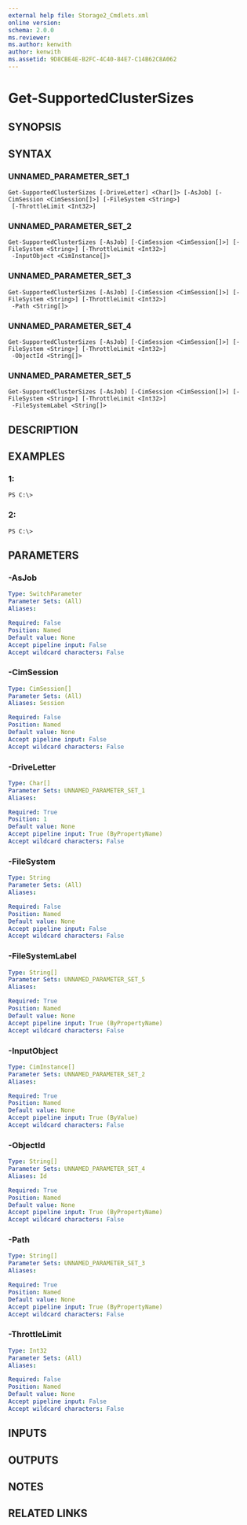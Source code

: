 ```yaml
---
external help file: Storage2_Cmdlets.xml
online version: 
schema: 2.0.0
ms.reviewer:
ms.author: kenwith
author: kenwith
ms.assetid: 9D8CBE4E-B2FC-4C40-84E7-C14B62C8A062
---
```


# Get-SupportedClusterSizes

## SYNOPSIS

## SYNTAX

### UNNAMED_PARAMETER_SET_1
```
Get-SupportedClusterSizes [-DriveLetter] <Char[]> [-AsJob] [-CimSession <CimSession[]>] [-FileSystem <String>]
 [-ThrottleLimit <Int32>]
```

### UNNAMED_PARAMETER_SET_2
```
Get-SupportedClusterSizes [-AsJob] [-CimSession <CimSession[]>] [-FileSystem <String>] [-ThrottleLimit <Int32>]
 -InputObject <CimInstance[]>
```

### UNNAMED_PARAMETER_SET_3
```
Get-SupportedClusterSizes [-AsJob] [-CimSession <CimSession[]>] [-FileSystem <String>] [-ThrottleLimit <Int32>]
 -Path <String[]>
```

### UNNAMED_PARAMETER_SET_4
```
Get-SupportedClusterSizes [-AsJob] [-CimSession <CimSession[]>] [-FileSystem <String>] [-ThrottleLimit <Int32>]
 -ObjectId <String[]>
```

### UNNAMED_PARAMETER_SET_5
```
Get-SupportedClusterSizes [-AsJob] [-CimSession <CimSession[]>] [-FileSystem <String>] [-ThrottleLimit <Int32>]
 -FileSystemLabel <String[]>
```

## DESCRIPTION

## EXAMPLES

### 1:
```
PS C:\>
```

### 2:
```
PS C:\>
```

## PARAMETERS

### -AsJob


```yaml
Type: SwitchParameter
Parameter Sets: (All)
Aliases: 

Required: False
Position: Named
Default value: None
Accept pipeline input: False
Accept wildcard characters: False
```

### -CimSession


```yaml
Type: CimSession[]
Parameter Sets: (All)
Aliases: Session

Required: False
Position: Named
Default value: None
Accept pipeline input: False
Accept wildcard characters: False
```

### -DriveLetter


```yaml
Type: Char[]
Parameter Sets: UNNAMED_PARAMETER_SET_1
Aliases: 

Required: True
Position: 1
Default value: None
Accept pipeline input: True (ByPropertyName)
Accept wildcard characters: False
```

### -FileSystem


```yaml
Type: String
Parameter Sets: (All)
Aliases: 

Required: False
Position: Named
Default value: None
Accept pipeline input: False
Accept wildcard characters: False
```

### -FileSystemLabel


```yaml
Type: String[]
Parameter Sets: UNNAMED_PARAMETER_SET_5
Aliases: 

Required: True
Position: Named
Default value: None
Accept pipeline input: True (ByPropertyName)
Accept wildcard characters: False
```

### -InputObject


```yaml
Type: CimInstance[]
Parameter Sets: UNNAMED_PARAMETER_SET_2
Aliases: 

Required: True
Position: Named
Default value: None
Accept pipeline input: True (ByValue)
Accept wildcard characters: False
```

### -ObjectId


```yaml
Type: String[]
Parameter Sets: UNNAMED_PARAMETER_SET_4
Aliases: Id

Required: True
Position: Named
Default value: None
Accept pipeline input: True (ByPropertyName)
Accept wildcard characters: False
```

### -Path


```yaml
Type: String[]
Parameter Sets: UNNAMED_PARAMETER_SET_3
Aliases: 

Required: True
Position: Named
Default value: None
Accept pipeline input: True (ByPropertyName)
Accept wildcard characters: False
```

### -ThrottleLimit


```yaml
Type: Int32
Parameter Sets: (All)
Aliases: 

Required: False
Position: Named
Default value: None
Accept pipeline input: False
Accept wildcard characters: False
```

## INPUTS

## OUTPUTS

## NOTES

## RELATED LINKS

